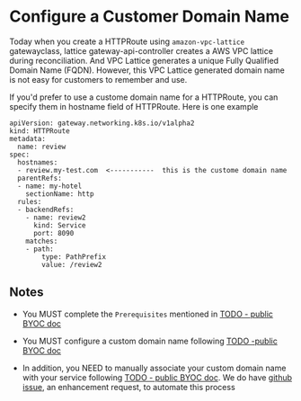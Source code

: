 # Configure a Customer Domain Name 
Today when you create a HTTPRoute using `amazon-vpc-lattice` gatewayclass, lattice gateway-api-controller creates a AWS VPC lattice during reconciliation. And VPC Lattice generates a unique Fully Qualified Domain Name (FQDN). However, this VPC Lattice generated domain name is not easy for customers to remember and use.

If you'd prefer to use a custome domain name for a HTTPRoute, you can specify them in hostname field of HTTPRoute.  Here is one example

```
apiVersion: gateway.networking.k8s.io/v1alpha2
kind: HTTPRoute
metadata:
  name: review
spec:
  hostnames:
  - review.my-test.com  <-----------  this is the custome domain name
  parentRefs:
  - name: my-hotel
    sectionName: http
  rules:    
  - backendRefs:
    - name: review2
      kind: Service
      port: 8090
    matches:
    - path:
        type: PathPrefix
        value: /review2

```

## Notes

* You MUST complete the `Prerequisites` mentioned in [TODO - public BYOC doc](http://dev-dsk-tnmat-1d-8836d755.us-east-1.amazon.com/mercury/build/AWSMercuryDocs/AWSMercuryDocs-3.0/AL2_x86_64/DEV.STD.PTHREAD/build/server-root/vpc-lattice/latest/ug/service-custom-domain-name.html#dns-associate-custom)

* You MUST configure a custom domain name following [TODO -public BYOC doc](http://dev-dsk-tnmat-1d-8836d755.us-east-1.amazon.com/mercury/build/AWSMercuryDocs/AWSMercuryDocs-3.0/AL2_x86_64/DEV.STD.PTHREAD/build/server-root/vpc-lattice/latest/ug/service-custom-domain-name.html#dns-associate-custom)

* In addition, you NEED to manually associate your custom domain name with your service following [TODO - public BYOC doc](http://dev-dsk-tnmat-1d-8836d755.us-east-1.amazon.com/mercury/build/AWSMercuryDocs/AWSMercuryDocs-3.0/AL2_x86_64/DEV.STD.PTHREAD/build/server-root/vpc-lattice/latest/ug/service-custom-domain-name.html#dns-associate-custom).  We do have [github issue](https://github.com/aws/aws-application-networking-k8s/issues/88), an enhancement request, to automate this process